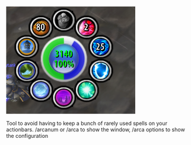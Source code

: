 ![img.png](img.png)

Tool to avoid having to keep a bunch of rarely used spells on your actionbars.
/arcanum or /arca to show the window, /arca options to show the configuration
